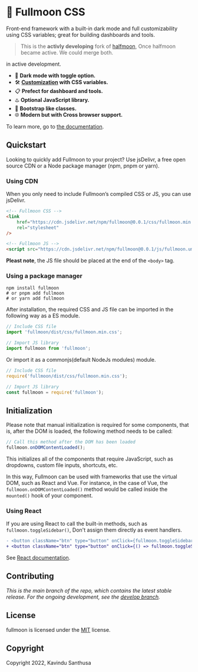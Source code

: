 # 🌝 Fullmoon CSS

Front-end framework with a built-in dark mode and
full customizability using CSS variables; great
for building dashboards and tools.

> This is the **activly developing** fork of [halfmoon](https://www.gethalfmoon.com),
> Once halfmoon became active. We could merge both.

in active development. 
- 🌚 **Dark mode with toggle option.**
- 🛠️ **[Customization](https://www.gethalfmoon.com/docs/customize/) with CSS variables.**
- 📋 **Prefect for dashboard and tools.**
- ♨️ **Optional JavaScript library.**
- 👢 **Bootstrap like classes.**
- 🌐 **Modern but with Cross browser support.**

To learn more, go to [the documentation](https://www.gethalfmoon.com/docs/containers/).

## Quickstart
Looking to quickly add Fullmoon to your project?
Use jsDelivr, a free open source CDN or a Node package manager (npm, pnpm or yarn).

### Using CDN
When you only need to include Fullmoon’s compiled
CSS or JS, you can use jsDelivr.

```html
<!-- Fullmoon CSS -->
<link
    href="https://cdn.jsdelivr.net/npm/fullmoon@0.0.1/css/fullmoon.min.css"
    rel="stylesheet"
/>

<!-- Fullmoon JS -->
<script src="https://cdn.jsdelivr.net/npm/fullmoon@0.0.1/js/fullmoon.umd.js"></script>
```

**Pleast note**, the JS file should be placed at
the end of the `<body>` tag.

### Using a package manager

```
npm install fullmoon
# or pnpm add fullmoon
# or yarn add fullmoon
```

After installation, the required CSS and JS file
can be imported in the following way as a ES module.

```javascript
// Include CSS file
import 'fullmoon/dist/css/fullmoon.min.css';

// Import JS library
import fullmoon from 'fullmoon';
```

Or import it as a commonjs(default NodeJs modules)
module.

```javascript
// Include CSS file
require('fullmoon/dist/css/fullmoon.min.css');

// Import JS library
const fullmoon = require('fullmoon');
```

## Initialization

Please note that manual initialization is required
for some components, that is, after the DOM is loaded, the following method needs to be called:

```javascript
// Call this method after the DOM has been loaded
fullmoon.onDOMContentLoaded();
```

This initializes all of the components that require
JavaScript, such as dropdowns, custom file inputs,
shortcuts, etc.

In this way, Fullmoon can be used with frameworks
that use the virtual DOM, such as React and Vue.
For instance, in the case of Vue, the
`fullmoon.onDOMContentLoaded()` method would be
called inside the `mounted()` hook of your
component.

### Using React

If you are using React to call the built-in methods,
such as `fullmoon.toggleSidebar()`, Don't assign
them directly as event handlers.

```diff
- <button className="btn" type="button" onClick={fullmoon.toggleSidebar}>
+ <button className="btn" type="button" onClick={() => fullmoon.toggleSidebar()}>
```

See [React documentation](https://reactjs.org/docs/faq-functions.html#why-is-binding-necessary-at-all).

## Contributing
_This is the main branch of the repo, which
contains the latest stable release. For the ongoing
development, see the [develop branch](https://github.com/ksenginew/fullmoon/tree/develop)._

## License

fullmoon is licensed under the [MIT](https://github.com/ksenginew/fullmoon/license) license.

## Copyright

Copyright 2022, Kavindu Santhusa
